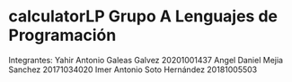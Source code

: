 # calculatorLP Grupo A Lenguajes de Programación
Integrantes: 
Yahir Antonio Galeas Galvez 20201001437
Angel Daniel Mejia Sanchez 20171034020
Imer Antonio Soto Hernández 20181005503

